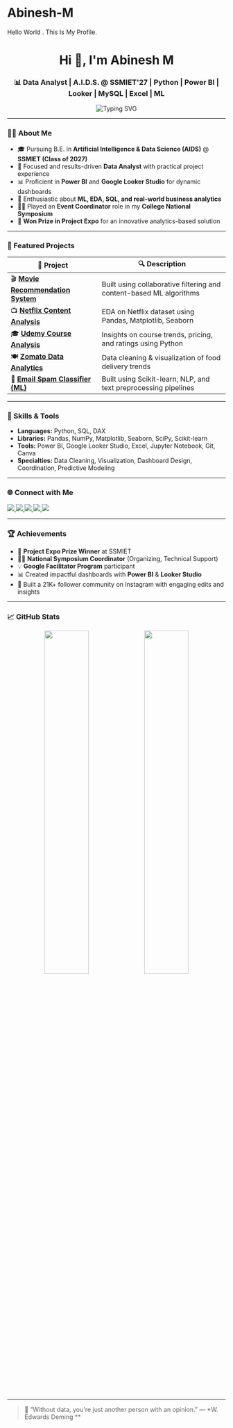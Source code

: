 # Abinesh-M

Hello World . This Is My Profile.

<h1 align="center">Hi 👋, I'm Abinesh M</h1>
<h3 align="center">📊 Data Analyst | A.I.D.S. @ SSMIET'27 | Python | Power BI | Looker | MySQL | Excel | ML</h3>

<p align="center">
  <img src="https://readme-typing-svg.demolab.com?font=Fira+Code&weight=500&pause=1000&center=true&vCenter=true&width=700&lines=Data+Analyst+%7C+SSMIET+'27+%7C+AIDS+Branch;Python+%7C+SQL+%7C+Machine+Learning;Power+BI+%7C+Google+Looker+Studio+%7C+Excel;Project+Expo+Prize+Winner+%7C+Event+Coordinator;21K+Followers+on+Instagram+%7C+ML+%7C+EDA+%7C+NLP" alt="Typing SVG" />
</p>

---

### 👨‍💻 About Me

- 🎓 Pursuing B.E. in **Artificial Intelligence & Data Science (AIDS)** @ **SSMIET (Class of 2027)**
- 💼 Focused and results-driven **Data Analyst** with practical project experience
- 📊 Proficient in **Power BI** and **Google Looker Studio** for dynamic dashboards
- 🧠 Enthusiastic about **ML, EDA, SQL, and real-world business analytics**
- 🧑‍💼 Played an **Event Coordinator** role in my **College National Symposium**
- 🏅 **Won Prize in Project Expo** for an innovative analytics-based solution

---

### 🚀 Featured Projects

| 📂 Project | 🔍 Description |
|-----------|----------------|
| 🎬 [**Movie Recommendation System**](https://github.com/technicalabinesh/Movie-Recommendation-System) | Built using collaborative filtering and content-based ML algorithms |
| 📺 [**Netflix Content Analysis**](https://github.com/technicalabinesh/Data-Driven-Exploration-of-Netflix-Content) | EDA on Netflix dataset using Pandas, Matplotlib, Seaborn |
| 🎓 [**Udemy Course Analysis**](https://github.com/technicalabinesh/Udemy-Data-Analysis) | Insights on course trends, pricing, and ratings using Python |
| 🍽️ [**Zomato Data Analytics**](https://github.com/technicalabinesh/Zomato-Data-Analysis-Using-Python) | Data cleaning & visualization of food delivery trends |
| 📧 [**Email Spam Classifier (ML)**](https://github.com/technicalabinesh/Email-Spam-Classifier-Using-ML) | Built using Scikit-learn, NLP, and text preprocessing pipelines |

---

### 🧠 Skills & Tools

- **Languages:** Python, SQL, DAX  
- **Libraries:** Pandas, NumPy, Matplotlib, Seaborn, SciPy, Scikit-learn  
- **Tools:** Power BI, Google Looker Studio, Excel, Jupyter Notebook, Git, Canva  
- **Specialties:** Data Cleaning, Visualization, Dashboard Design, Coordination, Predictive Modeling

---

### 🌐 Connect with Me

<p align="left">
  <a href="https://www.linkedin.com/in/abinesh555/" target="_blank">
    <img src="https://img.shields.io/badge/LinkedIn-Abinesh-blue?style=for-the-badge&logo=linkedin&logoColor=white" />
  </a>
  <a href="https://github.com/technicalabinesh" target="_blank">
    <img src="https://img.shields.io/badge/GitHub-technicalabinesh-181717?style=for-the-badge&logo=github&logoColor=white" />
  </a>
  <a href="https://www.instagram.com/buddy_edit_001/" target="_blank">
    <img src="https://img.shields.io/badge/Instagram-21K+-E4405F?style=for-the-badge&logo=instagram&logoColor=white" />
  </a>
  <a href="https://www.hackerrank.com/profile/m_abinesh555" target="_blank">
    <img src="https://img.shields.io/badge/HackerRank-Abinesh-2EC866?style=for-the-badge&logo=hackerrank&logoColor=white" />
  </a>
  <a href="https://leetcode.com/u/uSnCHCLO8Z/" target="_blank">
    <img src="https://img.shields.io/badge/LeetCode-uSnCHCLO8Z-F89F1B?style=for-the-badge&logo=leetcode&logoColor=white" />
  </a>
</p>

---

### 🏆 Achievements

- 🏅 **Project Expo Prize Winner** at SSMIET  
- 👨‍💼 **National Symposium Coordinator** (Organizing, Technical Support)  
- 💡 **Google Facilitator Program** participant  
- 📊 Created impactful dashboards with **Power BI** & **Looker Studio**  
- 📱 Built a 21K+ follower community on Instagram with engaging edits and insights

---

### 📈 GitHub Stats

<p align="center">
  <img src="https://github-readme-stats.vercel.app/api?username=technicalabinesh&show_icons=true&theme=radical" width="45%" />
  <img src="https://github-readme-streak-stats.herokuapp.com/?user=technicalabinesh&theme=radical" width="45%" />
</p>

---

> 💬 “Without data, you're just another person with an opinion.” — *W. Edwards Deming **

